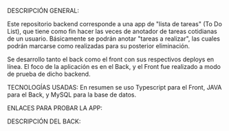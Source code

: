 DESCRIPCIÓN GENERAL:

 Este repositorio backend corresponde a una app de "lista de tareas" (To Do List), que tiene como fin hacer
las veces de anotador de tareas cotidianas de un usuario. Básicamente se podrán anotar "tareas a realizar",
 las cuales podrán marcarse como realizadas para su posterior eliminación.

 Se desarrollo tanto el back como el front con sus respectivos deploys en línea. El foco de la aplicación
es en el Back, y el Front fue realizado a modo de prueba de dicho backend.

TECNOLOGÍAS USADAS:
 En resumen se uso Typescript para el Front, JAVA para el Back, y MySQL para la base de datos.



ENLACES PARA PROBAR LA APP:


DESCRIPCIÓN DEL BACK:
